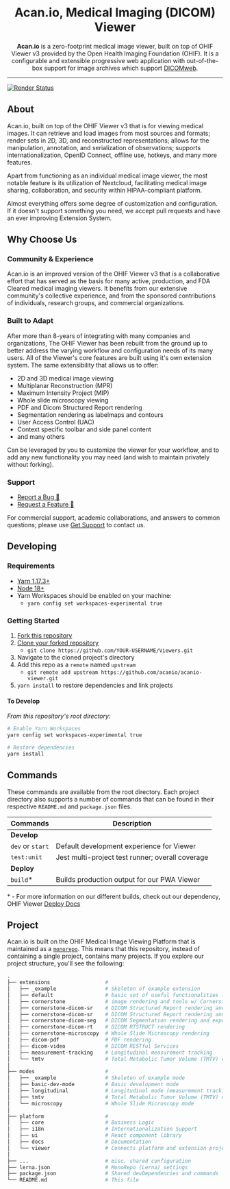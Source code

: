 <!-- prettier-ignore-start -->
<!-- markdownlint-disable -->
<div align="center">
  <h1>Acan.io, Medical Imaging (DICOM) Viewer</h1>
  <p><strong>Acan.io</strong> is a zero-footprint medical image viewer, built on top of OHIF Viewer v3
provided by the Open Health Imaging Foundation (OHIF). It is a configurable and extensible progressive web application with out-of-the-box support for image archives which support <a href="https://www.dicomstandard.org/using/dicomweb/">DICOMweb</a>.</p>
</div>

<hr />

[![Render Status][render-image]][render-url]

## About

Acan.io, built on top of the OHIF Viewer v3 that is for viewing medical images. 
It can retrieve and load images from most sources and formats; render sets in 2D, 3D, and
reconstructed representations; allows for the manipulation, annotation, and
serialization of observations; supports internationalization, OpenID Connect,
offline use, hotkeys, and many more features.

Apart from functioning as an individual medical image viewer, the most notable feature is 
its utilization of Nextcloud, facilitating medical image sharing, collaboration, and 
security within HIPAA-compliant platform.

Almost everything offers some degree of customization and configuration. If it
doesn't support something you need, we accept pull requests and have an ever
improving Extension System.

## Why Choose Us

### Community & Experience

Acan.io is an improved version of the OHIF Viewer v3 that is 
a collaborative effort that has served as the basis for many
active, production, and FDA Cleared medical imaging viewers. It benefits from
our extensive community's collective experience, and from the sponsored
contributions of individuals, research groups, and commercial organizations.

### Built to Adapt

After more than 8-years of integrating with many companies and organizations,
The OHIF Viewer has been rebuilt from the ground up to better address the
varying workflow and configuration needs of its many users. All of the Viewer's
core features are built using it's own extension system. The same extensibility
that allows us to offer:

- 2D and 3D medical image viewing
- Multiplanar Reconstruction (MPR)
- Maximum Intensity Project (MIP)
- Whole slide microscopy viewing
- PDF and Dicom Structured Report rendering
- Segmentation rendering as labelmaps and contours
- User Access Control (UAC)
- Context specific toolbar and side panel content
- and many others

Can be leveraged by you to customize the viewer for your workflow, and to add
any new functionality you may need (and wish to maintain privately without
forking).

### Support

- [Report a Bug 🐛](https://github.com/acanio/acanio-viewer/issues/new?assignees=&labels=Community%3A+Report+%3Abug%3A%2CAwaiting+Reproduction&projects=&template=bug-report.yml&title=%5BBug%5D+)
- [Request a Feature 🚀](https://github.com/acanio/acanio-viewer/issues/new?assignees=&labels=Community%3A+Request+%3Ahand%3A&projects=&template=feature-request.yml&title=%5BFeature+Request%5D+)

For commercial support, academic collaborations, and answers to common
questions; please use [Get Support](https://acanio.com/#contact-us) to contact
us.


## Developing

### Requirements

- [Yarn 1.17.3+](https://yarnpkg.com/en/docs/install)
- [Node 18+](https://nodejs.org/en/)
- Yarn Workspaces should be enabled on your machine:
  - `yarn config set workspaces-experimental true`

### Getting Started

1. [Fork this repository][how-to-fork]
2. [Clone your forked repository][how-to-clone]
   - `git clone https://github.com/YOUR-USERNAME/Viewers.git`
3. Navigate to the cloned project's directory
4. Add this repo as a `remote` named `upstream`
   - `git remote add upstream https://github.com/acanio/acanio-viewer.git`
5. `yarn install` to restore dependencies and link projects

#### To Develop

_From this repository's root directory:_

```bash
# Enable Yarn Workspaces
yarn config set workspaces-experimental true

# Restore dependencies
yarn install
```

## Commands

These commands are available from the root directory. Each project directory
also supports a number of commands that can be found in their respective
`README.md` and `package.json` files.

| Commands                | Description                                                   |
| ---------------------------- | ------------------------------------------------------------- |
| **Develop**                  |                                                               |
| `dev` or `start`             | Default development experience for Viewer                     |
| `test:unit`                  | Jest multi-project test runner; overall coverage              |
| **Deploy**                   |                                                               |
| `build`\*                    | Builds production output for our PWA Viewer                   |  |

\* - For more information on our different builds, check out our dependency, OHIF Viewer [Deploy
Docs][deployment-docs]

## Project

Acan.io is built on the OHIF Medical Image Viewing Platform that is maintained as a
[`monorepo`][monorepo]. This means that this repository, instead of containing a
single project, contains many projects. If you explore our project structure,
you'll see the following:

```bash
.
├── extensions                  #
│   ├── _example                # Skeleton of example extension
│   ├── default                 # basic set of useful functionalities (datasources, panels, etc)
│   ├── cornerstone             # image rendering and tools w/ Cornerstone3D
│   ├── cornerstone-dicom-sr    # DICOM Structured Report rendering and export
│   ├── cornerstone-dicom-sr    # DICOM Structured Report rendering and export
│   ├── cornerstone-dicom-seg   # DICOM Segmentation rendering and export
│   ├── cornerstone-dicom-rt    # DICOM RTSTRUCT rendering
│   ├── cornerstone-microscopy  # Whole Slide Microscopy rendering
│   ├── dicom-pdf               # PDF rendering
│   ├── dicom-video             # DICOM RESTful Services
│   ├── measurement-tracking    # Longitudinal measurement tracking
│   └── tmtv                    # Total Metabolic Tumor Volume (TMTV) calculation
│
├── modes                       #
│   ├── _example                # Skeleton of example mode
│   ├── basic-dev-mode          # Basic development mode
│   ├── longitudinal            # Longitudinal mode (measurement tracking)
│   ├── tmtv                    # Total Metabolic Tumor Volume (TMTV) calculation mode
│   └── microscopy              # Whole Slide Microscopy mode
│
├── platform                    #
│   ├── core                    # Business Logic
│   ├── i18n                    # Internationalization Support
│   ├── ui                      # React component library
│   ├── docs                    # Documentation
│   └── viewer                  # Connects platform and extension projects
│
├── ...                         # misc. shared configuration
├── lerna.json                  # MonoRepo (Lerna) settings
├── package.json                # Shared devDependencies and commands
└── README.md                   # This file
```

<!--
  Links
  -->

<!-- prettier-ignore-start -->
<!-- Badges -->
[render-image]: https://img.shields.io/badge/Render-Preview-4ea4c4
[render-url]: https://acanio-viewer.onrender.com
<!-- Links -->
[monorepo]: https://en.wikipedia.org/wiki/Monorepo
[how-to-fork]: https://help.github.com/en/articles/fork-a-repo
[how-to-clone]: https://help.github.com/en/articles/fork-a-repo#step-2-create-a-local-clone-of-your-fork
[deployment-docs]: https://docs.ohif.org/deployment/
<!-- prettier-ignore-end -->
